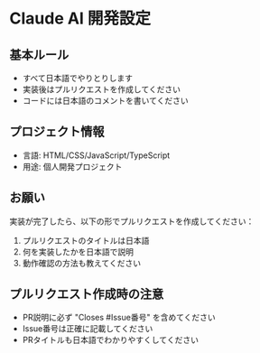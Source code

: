 # Claude AI 開発設定

## 基本ルール
- すべて日本語でやりとりします
- 実装後はプルリクエストを作成してください
- コードには日本語のコメントを書いてください

## プロジェクト情報
- 言語: HTML/CSS/JavaScript/TypeScript
- 用途: 個人開発プロジェクト

## お願い
実装が完了したら、以下の形でプルリクエストを作成してください：
1. プルリクエストのタイトルは日本語
2. 何を実装したかを日本語で説明
3. 動作確認の方法も教えてください

## プルリクエスト作成時の注意
- PR説明に必ず "Closes #Issue番号" を含めてください
- Issue番号は正確に記載してください
- PRタイトルも日本語でわかりやすくしてください
